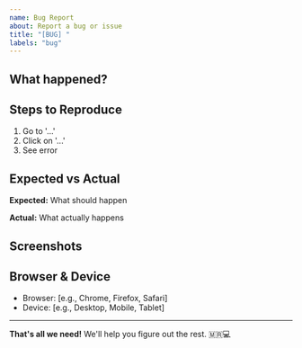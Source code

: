 ```yaml
---
name: Bug Report
about: Report a bug or issue
title: "[BUG] "
labels: "bug"
---
```


## What happened?

<!-- Describe the bug clearly -->

## Steps to Reproduce

1. Go to '...'
2. Click on '...'
3. See error

## Expected vs Actual

**Expected:** What should happen

**Actual:** What actually happens

## Screenshots

<!-- Add screenshots if helpful -->

## Browser & Device

- Browser: [e.g., Chrome, Firefox, Safari]
- Device: [e.g., Desktop, Mobile, Tablet]

---

**That's all we need!** We'll help you figure out the rest. 🇲🇷💻
